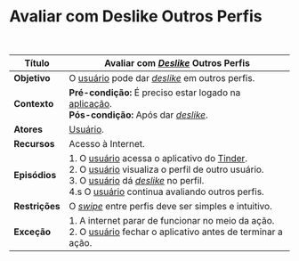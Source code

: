 # Avaliar com Deslike Outros Perfis

<br />

|Título|Avaliar com _[Deslike](/modelagem/lexicos#deslike)_ Outros Perfis|
|------|------------------------------------|
|**Objetivo**|O [usuário](/modelagem/lexicos#usuario) pode dar _[deslike](/modelagem/lexicos#deslike)_ em outros perfis.|
|**Contexto**|**Pré-condição:** É preciso estar logado na [aplicação](/modelagem/lexicos#tinder).<br />**Pós-condição:** Após dar _[deslike](/modelagem/lexicos#deslike)_.|
|**Atores**|[Usuário](/modelagem/lexicos#usuario).|
|**Recursos**|Acesso à Internet.|
|**Episódios**|1. O [usuário](/modelagem/lexicos#usuario) acessa o aplicativo do [Tinder](/modelagem/lexicos#tinder).<br />2. O [usuário](/modelagem/lexicos#usuario) visualiza o perfil de outro usuário.<br />3. O [usuário](/modelagem/lexicos#usuario) dá _[deslike](/modelagem/lexicos#deslike)_ no perfil.<br />4.s O [usuário](/modelagem/lexicos#usuario) continua avaliando outros perfis.|
|**Restrições**|O _[swipe](/modelagem/lexicos#swipe)_  entre perfis deve ser simples e intuitivo.|
|**Exceção**|1. A internet parar de funcionar no meio da ação.<br />2. O [usuário](/modelagem/lexicos#usuario) fechar o aplicativo antes de terminar a ação.|
